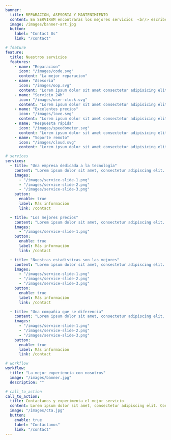 ```yaml
---
banner:
  title: REPARACION, ASESORIA Y MANTENIMIENTO
  content: En SERVIRAM encontraras los mejores servicios  <br/> escribenos y estaremos gustosos de atenderte.
  image: /images/banner-art.jpg
  button:
    label: "Contact Us"
    link: "/contact"

# feature
feature:
  title: Nuestros servicios
  features:
    - name: "Reparacion"
      icon: "/images/code.svg"
      content: "La mejor reparacion"
    - name: "Asesoria"
      icon: "/images/oop.svg"
      content: "Lorem ipsum dolor sit amet consectetur adipisicing elit quam nihil"
    - name: "Servicio 24h"
      icon: "/images/user-clock.svg"
      content: "Lorem ipsum dolor sit amet consectetur adipisicing elit quam nihil"
    - name: "Excelentes precios"
      icon: "/images/love.svg"
      content: "Lorem ipsum dolor sit amet consectetur adipisicing elit quam nihil"
    - name: "Respuesta rápida"
      icon: "/images/speedometer.svg"
      content: "Lorem ipsum dolor sit amet consectetur adipisicing elit quam nihil"
    - name: "Soporte remoto"
      icon: "/images/cloud.svg"
      content: "Lorem ipsum dolor sit amet consectetur adipisicing elit quam nihil"

# services
services:
  - title: "Una empresa dedicada a la tecnología"
    content: "Lorem ipsum dolor sit amet, consectetur adipiscing elit. Consequat tristique eget amet, tempus eu at consecttur. Leo facilisi nunc viverra tellus. Ac laoreet sit vel consquat. consectetur adipiscing elit. Consequat tristique eget amet, tempus eu at consecttur. Leo facilisi nunc viverra tellus. Ac laoreet sit vel consquat."
    images:
      - "/images/service-slide-1.png"
      - "/images/service-slide-2.png"
      - "/images/service-slide-3.png"
    button:
      enable: true
      label: Más información
      link: /contact

  - title: "Los mejores precios"
    content: "Lorem ipsum dolor sit amet, consectetur adipiscing elit. Consequat tristique eget amet, tempus eu at consecttur. Leo facilisi nunc viverra tellus. Ac laoreet sit vel consquat. consectetur adipiscing elit. Consequat tristique eget amet, tempus eu at consecttur. Leo facilisi nunc viverra tellus. Ac laoreet sit vel consquat."
    images:
      - "/images/service-slide-1.png"
    button:
      enable: true
      label: Más información
      link: /contact

  - title: "Nuestras estadisticas son las mejores"
    content: "Lorem ipsum dolor sit amet, consectetur adipiscing elit. Consequat tristique eget amet, tempus eu at consecttur. Leo facilisi nunc viverra tellus. Ac laoreet sit vel consquat. consectetur adipiscing elit. Consequat tristique eget amet, tempus eu at consecttur. Leo facilisi nunc viverra tellus. Ac laoreet sit vel consquat."
    images:
      - "/images/service-slide-1.png"
      - "/images/service-slide-2.png"
      - "/images/service-slide-3.png"
    button:
      enable: true
      label: Más información
      link: /contact

  - title: "Una compañia que se diferencia"
    content: "Lorem ipsum dolor sit amet, consectetur adipiscing elit. Consequat tristique eget amet, tempus eu at consecttur. Leo facilisi nunc viverra tellus. Ac laoreet sit vel consquat. consectetur adipiscing elit. Consequat tristique eget amet, tempus eu at consecttur. Leo facilisi nunc viverra tellus. Ac laoreet sit vel consquat."
    images:
      - "/images/service-slide-1.png"
      - "/images/service-slide-2.png"
      - "/images/service-slide-3.png"
    button:
      enable: true
      label: Más información
      link: /contact

# workflow
workflow:
  title: "La mejor experiencia con nosotros"
  image: "/images/banner.jpg"
  description: ""

# call_to_action
call_to_action:
  title: Contactanos y experimenta el mejor servicio
  content: Lorem ipsum dolor sit amet, consectetur adipiscing elit. Consequat tristique eget amet, tempus eu at consecttur.
  image: "/images/cta.jpg"
  button:
    enable: true
    label: "Contáctanos"
    link: "/contact"
---
```

